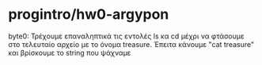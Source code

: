 # progintro/hw0-argypon
byte0: Τρέχουμε επαναληπτικά τις εντολές ls κα cd μέχρι να φτάσουμε στο τελευταίο αρχείο με το όνομα treasure. Έπειτα κάνουμε "cat treasure" και βρίσκουμε το string που ψάχναμε

